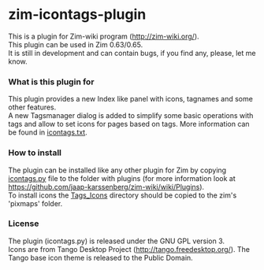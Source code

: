 # zim-icontags-plugin

This is a plugin for Zim-wiki program (http://zim-wiki.org/).  
This plugin can be used in Zim 0.63/0.65.      
It is still in development and can contain bugs, if you find any, please, let me know.

### What is this plugin for

This plugin provides a new Index like panel with icons, tagnames and some other features.    
A new Tagsmanager dialog is added to simplify some basic operations with tags and allow to set icons for pages based on tags. 
More information can be found in [icontags.txt](icontags.txt).

### How to install

The plugin can be installed like any other plugin for Zim by copying [icontags.py](icontags.py) file to the folder with plugins (for more information look at https://github.com/jaap-karssenberg/zim-wiki/wiki/Plugins).     
To install icons the [Tags_Icons](Tags_Icons) directory should be copied to the zim's 'pixmaps' folder.    

### License
The plugin (icontags.py) is released under the GNU GPL version 3.    
Icons are from Tango Desktop Project (http://tango.freedesktop.org/). The Tango base icon theme is released to the Public Domain.


